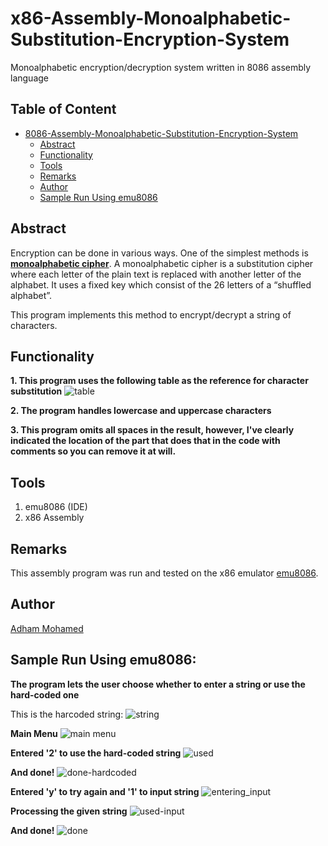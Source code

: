 # x86-Assembly-Monoalphabetic-Substitution-Encryption-System
Monoalphabetic encryption/decryption system written in 8086 assembly language

## Table of Content
- [8086-Assembly-Monoalphabetic-Substitution-Encryption-System](#x86-assembly-monoalphabetic-substitution-encryption-system)
  * [Abstract](#abstract)
  * [Functionality](#functionality)
  * [Tools](#tools)
  * [Remarks](#remarks)
  * [Author](#author)
  * [Sample Run Using emu8086](#sample-run)
  

## Abstract
 Encryption can be done in various ways. One of the simplest methods is [**monoalphabetic cipher**](https://www.101computing.net/mono-alphabetic-substitution-cipher/). A monoalphabetic cipher is a substitution cipher where each letter of the plain text is replaced with another letter of the alphabet. It uses a fixed key which consist of the 26 letters of a “shuffled alphabet”.

 This program implements this method to encrypt/decrypt a string of characters.

 ## Functionality
**1. This program uses the following table as the reference for character substitution**
![table](https://user-images.githubusercontent.com/90573502/168689119-19c527fd-0ec6-4235-9358-ff8b50976086.jpg)

 **2. The program handles lowercase and uppercase characters**

 **3. This program omits all spaces in the result, however, I've clearly indicated the location of the part that does that in the code with comments so you can remove it at will.**

## Tools
1. emu8086 (IDE)
2. x86 Assembly

## Remarks
This assembly program was run and tested on the x86 emulator [emu8086](https://emu8086.en.lo4d.com/windows#:~:text=Tutorial....-,Emu8086%20is%20a%20Microprocessor%20Emulator%20with%20an%20integrated%208086%20Assembler,memory%20and%20input%2Foutput%20devices.).

## Author
[Adham Mohamed](https://github.com/adhammohamed1)

## Sample Run Using emu8086:

**The program lets the user choose whether to enter a string or use the hard-coded one**

This is the harcoded string:
![string](..%5C..%5Charcoded-string.jpg)

**Main Menu**
![main menu](..%5C..%5Cmainmenu.jpg)

**Entered '2' to use the hard-coded string**
![used](..%5C..%5Cused-hardcoded.jpg)

**And done!**
![done-hardcoded](..%5C..%5Cdone-hardcoded.jpg)

**Entered 'y' to try again and '1' to input string**
![entering_input](..%5C..%5Centering-input.jpg)

**Processing the given string**
![used-input](..%5C..%5Cused-input.jpg)

**And done!**
![done](..%5C..%5Cdone.jpg)

